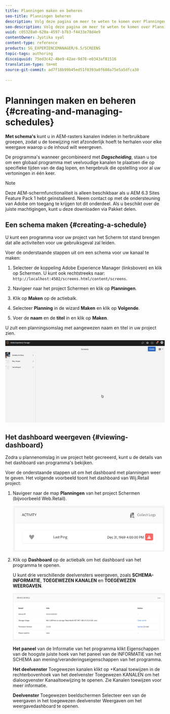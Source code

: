 ```yaml
---
title: Planningen maken en beheren
seo-title: Planningen beheren
description: Volg deze pagina om meer te weten te komen over Planningen, die u kanalen in herbruikbare groepen laat organiseren zodat u niet hun taak individueel voor elke vertoning moet herhalen waarop u uw inhoud wilt tonen.
seo-description: Volg deze pagina om meer te weten te komen over Planningen, die u kanalen in herbruikbare groepen laat organiseren zodat u niet hun taak individueel voor elke vertoning moet herhalen waarop u uw inhoud wilt tonen.
uuid: c05328a0-620a-4597-b7b3-f4433e78d4e9
contentOwner: Jyotika syal
content-type: reference
products: SG_EXPERIENCEMANAGER/6.5/SCREENS
topic-tags: authoring
discoiquuid: 75ed3c42-4be9-42ae-9d76-e0343af81516
translation-type: tm+mt
source-git-commit: ad7f18b99b45ed51f0393a0f608a75e5a5dfca30

---
```



# Planningen maken en beheren {#creating-and-managing-schedules}

**Met schema&#39;s** kunt u in AEM-rasters kanalen indelen in herbruikbare groepen, zodat u de toewijzing niet afzonderlijk hoeft te herhalen voor elke weergave waarop u de inhoud wilt weergeven.

De programma&#39;s wanneer gecombineerd met ***Dagscheiding***, staan u toe om een globaal programma met veelvoudige kanalen te plaatsen die op specifieke tijden van de dag lopen, en hergebruik die opstelling voor al uw vertoningen in één keer.

>[!NOTE]
>
>Deze AEM-schermfunctionaliteit is alleen beschikbaar als u AEM 6.3 Sites Feature Pack 1 hebt geïnstalleerd. Neem contact op met de ondersteuning van Adobe om toegang te krijgen tot dit onderdeel. Als u beschikt over de juiste machtigingen, kunt u deze downloaden via Pakket delen.

## Een schema maken {#creating-a-schedule}

U kunt een programma voor uw project van het Scherm tot stand brengen dat alle activiteiten voor uw gebruiksgeval zal leiden.

Voer de onderstaande stappen uit om een schema voor uw kanaal te maken:

1. Selecteer de koppeling Adobe Experience Manager (linksboven) en klik op Schermen. U kunt ook rechtstreeks naar: `http://localhost:4502/screens.html/content/screens`.
1. Navigeer naar het project Schermen en klik op **Planningen**.
1. Klik op **Maken** op de actiebalk.
1. Selecteer **Planning** in de wizard **Maken** en klik op **Volgende**.

1. Voer de **naam** en de **titel** in en klik op **Maken**.

U zult een planningsomslag met aangewezen naam en titel in uw project zien.

![chlimage_1](assets/chlimage_1.gif)

## Het dashboard weergeven {#viewing-dashboard}

Zodra u plannenomslag in uw project hebt gecreeerd, kunt u de details van het dashboard van programma&#39;s bekijken.

Voer de onderstaande stappen uit om het dashboard met planningen weer te geven. Het volgende voorbeeld toont het dashboard van Wij.Retail project:

1. Navigeer naar de map **Planningen** van het project Schermen (bijvoorbeeld Web.Retail).

   ![chlimage_1](assets/chlimage_1.png)

1. Klik op **Dashboard** op de actiebalk om het dashboard van het programma te openen.

   U kunt drie verschillende deelvensters weergeven, zoals **SCHEMA-INFORMATIE**, **TOEGEWEZEN KANALEN** en **TOEGEWEZEN WEERGAVEN**.

   ![chlimage_1-1](assets/chlimage_1-1.png)

   **Het paneel** van de Informatie van het programma klikt Eigenschappen van de hoogste juiste hoek van het paneel van de INFORMATIE van het SCHEMA aan mening/veranderingseigenschappen van het programma.

   **Het deelvenster** Toegewezen kanalen klikt op +Kanaal toewijzen in de rechterbovenhoek van het deelvenster Toegewezen KANALEN om het dialoogvenster Kanaaltoewijzing te openen. Zie Kanalen toewijzen voor meer informatie.

   **Deelvenster** Toegewezen beeldschermen Selecteer een van de weergaven in het toegewezen deelvenster Weergaven om het weergavedashboard te openen.

